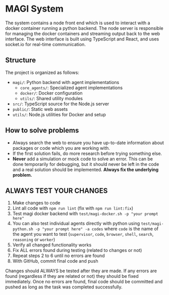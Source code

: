 # MAGI System

The system contains a node front end which is used to interact with a docker container running a python backend. The node server is responsible for managing the docker containers and streaming output back to the web interface. The web interface is built using TypeScript and React, and uses socket.io for real-time communication.

## Structure
The project is organized as follows:
- `magi/`: Python backend with agent implementations
    - `core_agents/`: Specialized agent implementations
    - `docker/`: Docker configuration
    - `utils/`: Shared utility modules
- `src/`: TypeScript source for the Node.js server
- `public/`: Static web assets
- `utils/`: Node.js utilities for Docker and setup

## How to solve problems
- Always search the web to ensure you have up-to-date information about packages or code which you are working with.
- If the first solution fails, do more research before trying something else.
- **Never** add a simulation or mock code to solve an error. This can be done temporarily for debugging, but it should never be left in the code and a real solution should be implemented. **Always fix the underlying problem.**

## ALWAYS TEST YOUR CHANGES
1. Make changes to code
2. Lint all code with `npm run lint` (fix with `npm run lint:fix`)
3. Test magi docker backend with `test/magi-docker.sh -p "your prompt here"`
4. You can also test individual agents directly with python using `test/magi-python.sh -p "your prompt here" -a codes` where `code` is the name of the agent you want to test (`supervisor`, `code`, `browser`, `shell`, `search`, `reasoning` or `worker`)
5. Verify all changed functionality works
6. Fix ALL errors found during testing (related to changes or not)
7. Repeat steps 2 to 6 until no errors are found
8. With GitHub, commit final code and push

Changes should ALWAYS be tested after they are made. If any errors are found (regardless if they are related or not) they should be fixed immediately. Once no errors are found, final code should be committed and pushed as long as the task was completed successfully.
